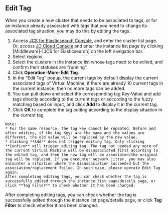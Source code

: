 ## Edit Tag

When you create a new cluster that needs to be associated to tags, or for an instance already associated with tags that you need to change its associated tag situation, you may do this by editing the tags.</br>
1. Access [JCS for Elasticsearch Console](https://es-console.jdcloud.com/clusters), and enter the cluster list page. Or, access [JD Cloud Console](https://console.jdcloud.com) and enter the instance list page by clicking [Middleware]-[JCS for Elasticsearch] on the left navigation bar.</br>
2. Select regions.</br>
3. Select the clusters in the instance list whose tags need to be edited, and confirm their statuses are “running”.</br>
4. Click **Operation**-**More**-**Edit Tag**.</br>
5. In the “Edit Tag” popup, the current tags by default display the current associated tags of Virtual Machine; if there are already 10 current tags in the current instance, then no more tags can be added.</br>
6. You can pull down and select the corresponding tag Key-Value and add tags directly according to the current tags or according to the fuzzy matching based on input, and click **Add** to display it in the current tag.</br>
7. Click **OK** to complete the tag editing according to the display situation in the current tag.</br>

```
Note:
* For the same resource, the tag key cannot be repeated. Before and after editing, if the tag Keys are the same and the values are different, the old value will be replaced by the new value.
* Clicking **Add** does not trigger editing tag. Only clicking **Confirm** will trigger editing tag. The tag not needed any more of the current Virtual Machine will be disassociated first according to the edited tag, and then the new tag will be associated/the original tag will be replaced. If you encounter network jitter, you may also encounter a situation where the disassociation succeeded but the association/replacement failed. In such case, please operate Edit Tag again.
After completing editing tags, you can check whether the tag is successfully edited through the instance list page/details page, or click **Tag Filter** to check whether it has been changed.
```

After completing editing tags, you can check whether the tag is successfully edited through the instance list page/details page, or click **Tag Filter** to check whether it has been changed.
